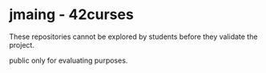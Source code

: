 # jmaing - 42curses

These repositories cannot be explored by students before they validate the project.

public only for evaluating purposes.

